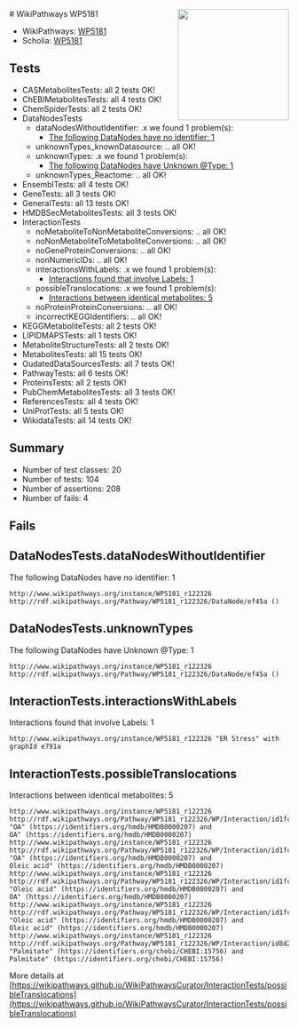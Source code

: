 <img style="float: right; width: 200px" src="https://upload.wikimedia.org/wikipedia/commons/thumb/8/83/Wplogo_with_text_500.png/640px-Wplogo_with_text_500.png" />
# WikiPathways WP5181

* WikiPathways: [WP5181](https://new.wikipathways.org/pathways/WP5181)
* Scholia: [WP5181](https://scholia.toolforge.org/wikipathways/WP5181)
## Tests
* CASMetabolitesTests: all 2 tests OK!
* ChEBIMetabolitesTests: all 4 tests OK!
* ChemSpiderTests: all 2 tests OK!
* DataNodesTests
    * dataNodesWithoutIdentifier: .x we found 1 problem(s):
        * [The following DataNodes have no identifier: 1](#d2d32fa0)
    * unknownTypes_knownDatasource: .. all OK!
    * unknownTypes: .x we found 1 problem(s):
        * [The following DataNodes have Unknown @Type: 1](#839973df)
    * unknownTypes_Reactome: .. all OK!
* EnsemblTests: all 4 tests OK!
* GeneTests: all 3 tests OK!
* GeneralTests: all 13 tests OK!
* HMDBSecMetabolitesTests: all 3 tests OK!
* InteractionTests
    * noMetaboliteToNonMetaboliteConversions: .. all OK!
    * noNonMetaboliteToMetaboliteConversions: .. all OK!
    * noGeneProteinConversions: .. all OK!
    * nonNumericIDs: .. all OK!
    * interactionsWithLabels: .x we found 1 problem(s):
        * [Interactions found that involve Labels: 1](#630d2678)
    * possibleTranslocations: .x we found 1 problem(s):
        * [Interactions between identical metabolites: 5](#d59038c8)
    * noProteinProteinConversions: .. all OK!
    * incorrectKEGGIdentifiers: .. all OK!
* KEGGMetaboliteTests: all 2 tests OK!
* LIPIDMAPSTests: all 1 tests OK!
* MetaboliteStructureTests: all 2 tests OK!
* MetabolitesTests: all 15 tests OK!
* OudatedDataSourcesTests: all 7 tests OK!
* PathwayTests: all 6 tests OK!
* ProteinsTests: all 2 tests OK!
* PubChemMetabolitesTests: all 3 tests OK!
* ReferencesTests: all 4 tests OK!
* UniProtTests: all 5 tests OK!
* WikidataTests: all 14 tests OK!


## Summary

* Number of test classes: 20
* Number of tests: 104
* Number of assertions: 208
* Number of fails: 4

## Fails

<a name="d2d32fa0" />

## DataNodesTests.dataNodesWithoutIdentifier

The following DataNodes have no identifier: 1
```
http://www.wikipathways.org/instance/WP5181_r122326 http://rdf.wikipathways.org/Pathway/WP5181_r122326/DataNode/ef45a ()
```

<a name="839973df" />

## DataNodesTests.unknownTypes

The following DataNodes have Unknown @Type: 1
```
http://www.wikipathways.org/instance/WP5181_r122326 http://rdf.wikipathways.org/Pathway/WP5181_r122326/DataNode/ef45a ()
```

<a name="630d2678" />

## InteractionTests.interactionsWithLabels

Interactions found that involve Labels: 1
```
http://www.wikipathways.org/instance/WP5181_r122326 "ER Stress" with graphId e791a
```

<a name="d59038c8" />

## InteractionTests.possibleTranslocations

Interactions between identical metabolites: 5
```
http://www.wikipathways.org/instance/WP5181_r122326 http://rdf.wikipathways.org/Pathway/WP5181_r122326/WP/Interaction/id1fc4543 "OA" (https://identifiers.org/hmdb/HMDB0000207) and 
OA" (https://identifiers.org/hmdb/HMDB0000207)
http://www.wikipathways.org/instance/WP5181_r122326 http://rdf.wikipathways.org/Pathway/WP5181_r122326/WP/Interaction/id1fc4543 "OA" (https://identifiers.org/hmdb/HMDB0000207) and 
Oleic acid" (https://identifiers.org/hmdb/HMDB0000207)
http://www.wikipathways.org/instance/WP5181_r122326 http://rdf.wikipathways.org/Pathway/WP5181_r122326/WP/Interaction/id1fc4543 "Oleic acid" (https://identifiers.org/hmdb/HMDB0000207) and 
OA" (https://identifiers.org/hmdb/HMDB0000207)
http://www.wikipathways.org/instance/WP5181_r122326 http://rdf.wikipathways.org/Pathway/WP5181_r122326/WP/Interaction/id1fc4543 "Oleic acid" (https://identifiers.org/hmdb/HMDB0000207) and 
Oleic acid" (https://identifiers.org/hmdb/HMDB0000207)
http://www.wikipathways.org/instance/WP5181_r122326 http://rdf.wikipathways.org/Pathway/WP5181_r122326/WP/Interaction/id8d212565 "Palmitate" (https://identifiers.org/chebi/CHEBI:15756) and 
Palmitate" (https://identifiers.org/chebi/CHEBI:15756)
```

More details at [https://wikipathways.github.io/WikiPathwaysCurator/InteractionTests/possibleTranslocations](https://wikipathways.github.io/WikiPathwaysCurator/InteractionTests/possibleTranslocations)

